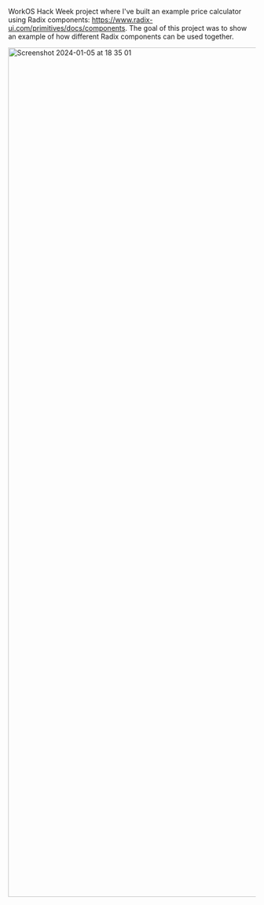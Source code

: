 WorkOS Hack Week project where I've built an example price calculator using Radix components: https://www.radix-ui.com/primitives/docs/components. The goal of this project was to show an example of how different Radix components can be used together. 

<img width="1724" alt="Screenshot 2024-01-05 at 18 35 01" src="https://github.com/edignot/hack-week-radix-slider/assets/57964291/9fb8931f-0fbc-4d72-a7a9-28d63532dcae">
